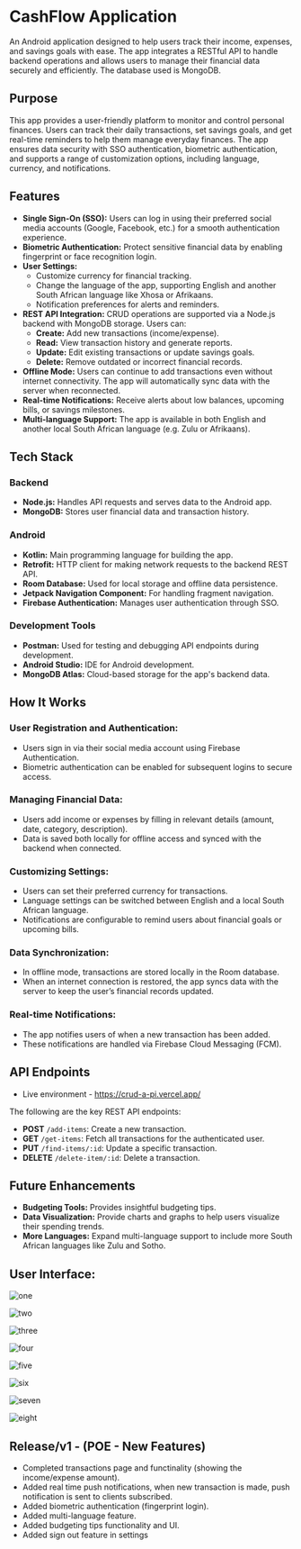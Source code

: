 # CashFlow Application

An Android application designed to help users track their income, expenses, and savings goals with ease. The app integrates a RESTful API to handle backend operations and allows users to manage their financial data securely and efficiently. The database used is MongoDB.

## Purpose

This app provides a user-friendly platform to monitor and control personal finances. Users can track their daily transactions, set savings goals, and get real-time reminders to help them manage everyday finances. The app ensures data security with SSO authentication, biometric authentication, and supports a range of customization options, including language, currency, and notifications.

## Features

- **Single Sign-On (SSO):** Users can log in using their preferred social media accounts (Google, Facebook, etc.) for a smooth authentication experience.
- **Biometric Authentication:** Protect sensitive financial data by enabling fingerprint or face recognition login.
- **User Settings:**
  - Customize currency for financial tracking.
  - Change the language of the app, supporting English and another South African language like Xhosa or Afrikaans.
  - Notification preferences for alerts and reminders.
- **REST API Integration:** CRUD operations are supported via a Node.js backend with MongoDB storage. Users can:
  - **Create:** Add new transactions (income/expense).
  - **Read:** View transaction history and generate reports.
  - **Update:** Edit existing transactions or update savings goals.
  - **Delete:** Remove outdated or incorrect financial records.
- **Offline Mode:** Users can continue to add transactions even without internet connectivity. The app will automatically sync data with the server when reconnected.
- **Real-time Notifications:** Receive alerts about low balances, upcoming bills, or savings milestones.
- **Multi-language Support:** The app is available in both English and another local South African language (e.g. Zulu or Afrikaans).

## Tech Stack

### Backend

- **Node.js:** Handles API requests and serves data to the Android app.
- **MongoDB:** Stores user financial data and transaction history.

### Android

- **Kotlin:** Main programming language for building the app.
- **Retrofit:** HTTP client for making network requests to the backend REST API.
- **Room Database:** Used for local storage and offline data persistence.
- **Jetpack Navigation Component:** For handling fragment navigation.
- **Firebase Authentication:** Manages user authentication through SSO.

### Development Tools

- **Postman:** Used for testing and debugging API endpoints during development.
- **Android Studio:** IDE for Android development.
- **MongoDB Atlas:** Cloud-based storage for the app's backend data.

## How It Works

### User Registration and Authentication:

- Users sign in via their social media account using Firebase Authentication.
- Biometric authentication can be enabled for subsequent logins to secure access.

### Managing Financial Data:

- Users add income or expenses by filling in relevant details (amount, date, category, description).
- Data is saved both locally for offline access and synced with the backend when connected.

### Customizing Settings:

- Users can set their preferred currency for transactions.
- Language settings can be switched between English and a local South African language.
- Notifications are configurable to remind users about financial goals or upcoming bills.

### Data Synchronization:

- In offline mode, transactions are stored locally in the Room database.
- When an internet connection is restored, the app syncs data with the server to keep the user’s financial records updated.

### Real-time Notifications:

- The app notifies users of when a new transaction has been added.
- These notifications are handled via Firebase Cloud Messaging (FCM).

## API Endpoints

- Live environment - https://crud-a-pi.vercel.app/
  
The following are the key REST API endpoints:

- **POST** `/add-items`: Create a new transaction.
- **GET** `/get-items`: Fetch all transactions for the authenticated user.
- **PUT** `/find-items/:id`: Update a specific transaction.
- **DELETE** `/delete-item/:id`: Delete a transaction.

## Future Enhancements

- **Budgeting Tools:** Provides insightful budgeting tips.
- **Data Visualization:** Provide charts and graphs to help users visualize their spending trends.
- **More Languages:** Expand multi-language support to include more South African languages like Zulu and Sotho.

## User Interface:

![one](https://github.com/user-attachments/assets/151ceeba-613d-44aa-9352-867047b669dd)

![two](https://github.com/user-attachments/assets/787115e2-11e7-4b4e-ba68-5a1dfee6a5f4)

![three](https://github.com/user-attachments/assets/b7cc240c-6340-4ba3-ba2d-8f63c5dad869)

![four](https://github.com/user-attachments/assets/fa110153-8d6b-4543-a668-cf637f7d3fae)

![five](https://github.com/user-attachments/assets/2c294c34-4d47-4e02-bd2d-07685695749c)

![six](https://github.com/user-attachments/assets/5a3d12d9-b4d5-4761-a2e2-d3a46b0d883b)

![seven](https://github.com/user-attachments/assets/c4ba04a7-9e8a-4c08-a342-23970f25549c)

![eight](https://github.com/user-attachments/assets/1a30b73c-50e9-4b4c-b0f1-5b9952c68a66)

## Release/v1 - (POE - New Features)

- Completed transactions page and functinality (showing the income/expense amount).
- Added real time push notifications, when new transaction is made, push notification is sent to clients subscribed.
- Added biometric authentication (fingerprint login).
- Added multi-language feature.
- Added budgeting tips functionality and UI.
- Added sign out feature in settings
